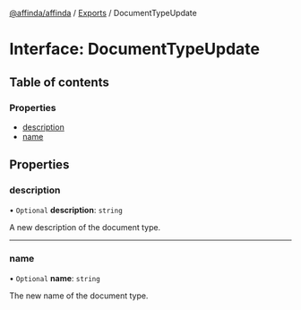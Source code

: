 [@affinda/affinda](../README.md) / [Exports](../modules.md) / DocumentTypeUpdate

# Interface: DocumentTypeUpdate

## Table of contents

### Properties

- [description](DocumentTypeUpdate.md#description)
- [name](DocumentTypeUpdate.md#name)

## Properties

### description

• `Optional` **description**: `string`

A new description of the document type.

___

### name

• `Optional` **name**: `string`

The new name of the document type.
